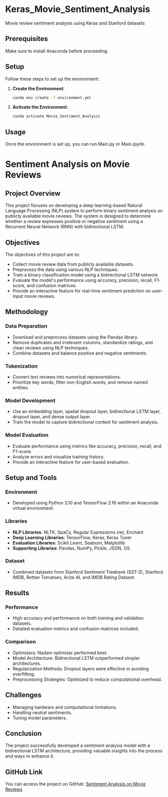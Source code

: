 # Keras_Movie_Sentiment_Analysis
Movie review sentiment analysis using Keras and Stanford datasets

## Prerequisites
Make sure to install Anaconda before proceeding.

## Setup
Follow these steps to set up the environment:

1. **Create the Environment**:
    ```bash
    conda env create -f environment.yml
    ```

2. **Activate the Environment**:
    ```bash
    conda activate Movie_Sentiment_Analysis
    ```

## Usage
Once the environment is set up, you can run Main.py or Main.ipynb.

# Sentiment Analysis on Movie Reviews

## Project Overview

This project focuses on developing a deep learning-based Natural Language Processing (NLP) system to perform binary sentiment analysis on publicly available movie reviews. The system is designed to determine whether a review expresses positive or negative sentiment using a Recurrent Neural Network (RNN) with bidirectional LSTM.

## Objectives

The objectives of this project are to:
- Collect movie review data from publicly available datasets.
- Preprocess the data using various NLP techniques.
- Train a binary classification model using a bidirectional LSTM network.
- Evaluate the model's performance using accuracy, precision, recall, F1-score, and confusion matrices.
- Provide an interactive feature for real-time sentiment prediction on user-input movie reviews.

## Methodology

### Data Preparation
- Download and preprocess datasets using the Pandas library.
- Remove duplicates and irrelevant columns, standardize ratings, and clean reviews using NLP techniques.
- Combine datasets and balance positive and negative sentiments.

### Tokenization
- Convert text reviews into numerical representations.
- Prioritize key words, filter non-English words, and remove named entities.

### Model Development
- Use an embedding layer, spatial dropout layer, bidirectional LSTM layer, dropout layer, and dense output layer.
- Train the model to capture bidirectional context for sentiment analysis.

### Model Evaluation
- Evaluate performance using metrics like accuracy, precision, recall, and F1-score.
- Analyze errors and visualize training history.
- Provide an interactive feature for user-based evaluation.

## Setup and Tools

### Environment
- Developed using Python 3.10 and TensorFlow 2.16 within an Anaconda virtual environment.

### Libraries
- **NLP Libraries**: NLTK, SpaCy, Regular Expressions (re), Enchant
- **Deep Learning Libraries**: TensorFlow, Keras, Keras Tuner
- **Evaluation Libraries**: Scikit Learn, Seaborn, Matplotlib
- **Supporting Libraries**: Pandas, NumPy, Pickle, JSON, OS

### Dataset
- Combined datasets from Stanford Sentiment Treebank (SST-2), Stanford IMDB, Rotten Tomatoes, Arize AI, and IMDB Rating Dataset.

## Results

### Performance
- High accuracy and performance on both training and validation datasets.
- Detailed evaluation metrics and confusion matrices included.

### Comparison
- Optimizers: Nadam optimizer performed best.
- Model Architecture: Bidirectional LSTM outperformed simpler architectures.
- Regularization Methods: Dropout layers were effective in avoiding overfitting.
- Preprocessing Strategies: Optimized to reduce computational overhead.

## Challenges
- Managing hardware and computational limitations.
- Handling neutral sentiments.
- Tuning model parameters.

## Conclusion
The project successfully developed a sentiment analysis model with a bidirectional LSTM architecture, providing valuable insights into the process and ways to enhance it.

## GitHub Link
You can access the project on GitHub: [Sentiment Analysis on Movie Reviews](https://github.com/NasiriMohsen/Keras_Movie_Sentiment_Analysis)

